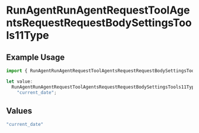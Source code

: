 # RunAgentRunAgentRequestToolAgentsRequestRequestBodySettingsTools11Type

## Example Usage

```typescript
import { RunAgentRunAgentRequestToolAgentsRequestRequestBodySettingsTools11Type } from "@orq-ai/node/models/operations";

let value:
  RunAgentRunAgentRequestToolAgentsRequestRequestBodySettingsTools11Type =
    "current_date";
```

## Values

```typescript
"current_date"
```